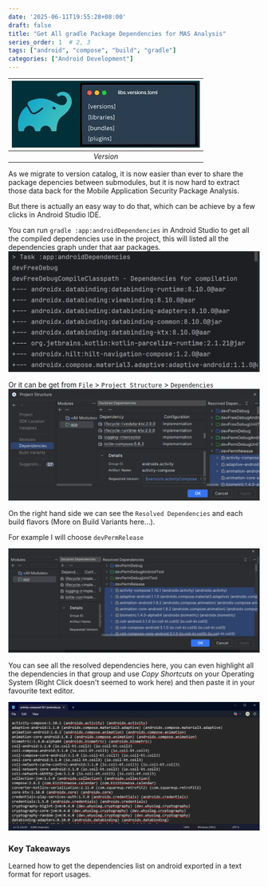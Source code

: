 ```yaml
---
date: '2025-06-11T19:55:28+08:00'
draft: false
title: "Get All gradle Package Dependencies for MAS Analysis"
series_order: 1  # 2, 3
tags: ["android", "compose", "build", "gradle"]
categories: ["Android Development"]
---
```



| ![space-1.jpg](gradle.png) |
| :------------------------: |
|     *Version*                |
As we migrate to version catalog, it is now easier than ever to share the package depencies between submodules, but it is now hard to extract those data back for the Mobile Application Security Package Analysis.

But there is actually an easy way to do that, which can be achieve by a few clicks in Android Studio IDE.

You can run `gradle :app:androidDependencies` in Android Studio to get all the compiled dependencies use in the project, this will listed all the dependencies graph under that aar packages.
![alt text](gradle_dep.png)

Or it can be get from `File` > `Project Structure` > `Dependencies` 
![alt text](project_structure.png)

On the right hand side we can see the `Resolved Dependencies` and each build flavors (More on Build Variants here...).

For example I will choose `devPermRelease`

![Right Tab Enlarged](image.png)

You can see all the resolved dependencies here, you can even highlight all the dependencies in that group and use *Copy Shortcuts* on your Operating System (Right Click doesn't seemed to work here) and then paste it in your favourite text editor.

![Copied Dependencies Example](image-1.png)


### Key Takeaways

Learned how to get the dependencies list on android exported in a text format for report usages.